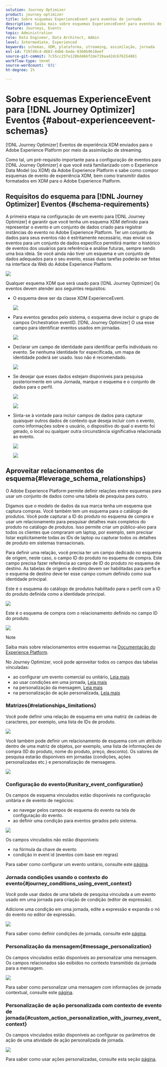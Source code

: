 ```yaml
---
solution: Journey Optimizer
product: journey optimizer
title: Sobre esquemas ExperienceEvent para eventos de jornada
description: Saiba mais sobre esquemas ExperienceEvent para eventos de jornada
feature: Journeys, Events
topic: Administration
role: Data Engineer, Data Architect, Admin
level: Intermediate, Experienced
keywords: schemas, XDM, plataforma, streaming, assimilação, jornada
exl-id: f19749c4-d683-4db6-bede-9360b9610eef
source-git-commit: 7c55cc25fe1286d466f2de719aa42dcb76154881
workflow-type: tm+mt
source-wordcount: '831'
ht-degree: 1%

---
```


# Sobre esquemas ExperienceEvent para [!DNL Journey Optimizer] Eventos {#about-experienceevent-schemas}

[!DNL Journey Optimizer] Eventos de experiência XDM enviados para o Adobe Experience Platform por meio da assimilação de streaming.

Como tal, um pré-requisito importante para a configuração de eventos para [!DNL Journey Optimizer] é que você está familiarizado com o Experience Data Model (ou XDM) da Adobe Experience Platform e sabe como compor esquemas de evento de experiência XDM, bem como transmitir dados formatados em XDM para o Adobe Experience Platform.

## Requisitos do esquema para [!DNL Journey Optimizer] Eventos  {#schema-requirements}

A primeira etapa na configuração de um evento para [!DNL Journey Optimizer] é garantir que você tenha um esquema XDM definido para representar o evento e um conjunto de dados criado para registrar instâncias do evento no Adobe Experience Platform. Ter um conjunto de dados para seus eventos não é estritamente necessário, mas enviar os eventos para um conjunto de dados específico permitirá manter o histórico de eventos dos usuários para referência e análise futuras, sempre sendo uma boa ideia. Se você ainda não tiver um esquema e um conjunto de dados adequados para o seu evento, essas duas tarefas poderão ser feitas na interface da Web do Adobe Experience Platform.

![](assets/schema1.png)

Qualquer esquema XDM que será usado para [!DNL Journey Optimizer] Os eventos devem atender aos seguintes requisitos:

* O esquema deve ser da classe XDM ExperienceEvent.

  ![](assets/schema2.png)

* Para eventos gerados pelo sistema, o esquema deve incluir o grupo de campos Orchestration eventID. [!DNL Journey Optimizer] O usa esse campo para identificar eventos usados em jornadas.

  ![](assets/schema3.png)

* Declarar um campo de identidade para identificar perfis individuais no evento. Se nenhuma identidade for especificada, um mapa de identidade poderá ser usado. Isso não é recomendado.

  ![](assets/schema4.png)

* Se desejar que esses dados estejam disponíveis para pesquisa posteriormente em uma Jornada, marque o esquema e o conjunto de dados para o perfil.

  ![](assets/schema5.png)

  ![](assets/schema6.png)

* Sinta-se à vontade para incluir campos de dados para capturar quaisquer outros dados de contexto que deseja incluir com o evento, como informações sobre o usuário, o dispositivo do qual o evento foi gerado, o local ou qualquer outra circunstância significativa relacionada ao evento.

  ![](assets/schema7.png)

  ![](assets/schema8.png)

## Aproveitar relacionamentos de esquema{#leverage_schema_relationships}

O Adobe Experience Platform permite definir relações entre esquemas para usar um conjunto de dados como uma tabela de pesquisa para outro.

Digamos que o modelo de dados da sua marca tenha um esquema que captura compras. Você também tem um esquema para o catálogo de produtos. Você pode capturar a ID do produto no esquema de compra e usar um relacionamento para pesquisar detalhes mais completos do produto no catálogo de produtos. Isso permite criar um público-alvo para todos os clientes que compraram um laptop, por exemplo, sem precisar listar explicitamente todas as IDs de laptop ou capturar todos os detalhes de produto em sistemas transacionais.

Para definir uma relação, você precisa ter um campo dedicado no esquema de origem, neste caso, o campo ID do produto no esquema de compra. Este campo precisa fazer referência ao campo de ID do produto no esquema de destino. As tabelas de origem e destino devem ser habilitadas para perfis e o esquema de destino deve ter esse campo comum definido como sua identidade principal.

Este é o esquema do catálogo de produtos habilitado para o perfil com a ID do produto definida como a identidade principal.

![](assets/schema9.png)

Este é o esquema de compra com o relacionamento definido no campo ID do produto.

![](assets/schema10.png)

>[!NOTE]
>
>Saiba mais sobre relacionamentos entre esquemas na [Documentação do Experience Platform](https://experienceleague.adobe.com/docs/platform-learn/tutorials/schemas/configure-relationships-between-schemas.html?lang=pt-BR).

No Journey Optimizer, você pode aproveitar todos os campos das tabelas vinculadas:

* ao configurar um evento comercial ou unitário, [Leia mais](../event/experience-event-schema.md#unitary_event_configuration)
* ao usar condições em uma jornada, [Leia mais](../event/experience-event-schema.md#journey_conditions_using_event_context)
* na personalização da mensagem, [Leia mais](../event/experience-event-schema.md#message_personalization)
* na personalização de ação personalizada, [Leia mais](../event/experience-event-schema.md#custom_action_personalization_with_journey_event_context)

### Matrizes{#relationships_limitations}

Você pode definir uma relação de esquema em uma matriz de cadeias de caracteres, por exemplo, uma lista de IDs de produto.

![](assets/schema15.png)

Você também pode definir um relacionamento de esquema com um atributo dentro de uma matriz de objetos, por exemplo, uma lista de informações de compra (ID do produto, nome do produto, preço, desconto). Os valores de pesquisa estarão disponíveis em jornadas (condições, ações personalizadas etc.) e personalização de mensagens.

![](assets/schema16.png)

### Configuração do evento{#unitary_event_configuration}

Os campos de esquema vinculados estão disponíveis na configuração unitária e de evento de negócios:

* ao navegar pelos campos de esquema do evento na tela de configuração do evento.
* ao definir uma condição para eventos gerados pelo sistema.

![](assets/schema11.png)

Os campos vinculados não estão disponíveis:

* na fórmula da chave de evento
* condição in event id (eventos com base em regras)

Para saber como configurar um evento unitário, consulte este [página](../event/about-creating.md).

### Jornada condições usando o contexto do evento{#journey_conditions_using_event_context}

Você pode usar dados de uma tabela de pesquisa vinculada a um evento usado em uma jornada para criação de condição (editor de expressão).

Adicione uma condição em uma jornada, edite a expressão e expanda o nó do evento no editor de expressão.

![](assets/schema12.png)

Para saber como definir condições de jornada, consulte este [página](../building-journeys/condition-activity.md).

### Personalização da mensagem{#message_personalization}

Os campos vinculados estão disponíveis ao personalizar uma mensagem. Os campos relacionados são exibidos no contexto transmitido da jornada para a mensagem.

![](assets/schema14.png)

Para saber como personalizar uma mensagem com informações de jornada contextual, consulte este [página](../personalization/personalization-use-case.md).

### Personalização de ação personalizada com contexto de evento de jornada{#custom_action_personalization_with_journey_event_context}

Os campos vinculados estão disponíveis ao configurar os parâmetros de ação de uma atividade de ação personalizada de jornada.

![](assets/schema13.png)

Para saber como usar ações personalizadas, consulte esta seção [página](../building-journeys/using-custom-actions.md).
